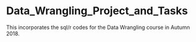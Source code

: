 # Data_Wrangling_Project_and_Tasks
This incorporates the sql/r codes for the Data Wrangling course in Autumn 2018.
